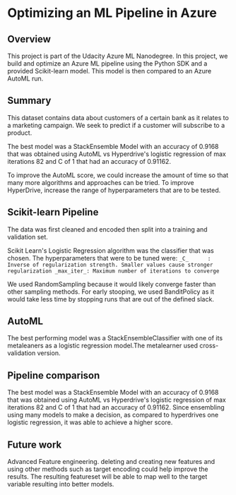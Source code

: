 # Optimizing an ML Pipeline in Azure

## Overview
This project is part of the Udacity Azure ML Nanodegree.
In this project, we build and optimize an Azure ML pipeline using the Python SDK and a provided Scikit-learn model.
This model is then compared to an Azure AutoML run.

## Summary
This dataset contains data about customers of a certain bank as it relates to a marketing campaign. We seek to predict if a customer will subscribe to a product.

The best model was a StackEnsemble Model with an accuracy of 0.9168 that was obtained using AutoML vs Hyperdrive's logistic regression of max iterations 82 and C of 1 that had an accuracy of 0.91162.

To improve the AutoML score, we could increase the amount of time so that many more algorithms and approaches can be tried.
To improve HyperDrive, increase the range of hyperparameters that are to be tested.


## Scikit-learn Pipeline
The data was first cleaned and encoded then split into a training and validation set.

Scikit Learn's Logistic Regression algorithm was the classifier that was chosen.
The hyperparameters that were to be tuned were: 
 `_C_      : Inverse of regularization strength. Smaller values cause stronger regularization
 _max_iter_: Maximum number of iterations to converge`


We used RandomSampling because it would likely converge faster than other sampling methods.
For early stooping, we used BanditPolicy as it would take less time by stopping runs that are out of the defined slack.

## AutoML
The best performing model was a StackEnsembleClassifier with one of its metaleaners as a logistic regression model.The metalearner used cross-validation version.

## Pipeline comparison
The best model was a StackEnsemble Model with an accuracy of 0.9168 that was obtained using AutoML vs Hyperdrive's logistic regression of max iterations 82 and C of 1 that had an accuracy of 0.91162. Since ensembling using many models to make a decision, as compared to hyperdrives one logistic regression, it was able to achieve a higher score.

## Future work
Advanced Feature engineering. deleting and creating new features and using other methods such as target encoding could help improve the results. The resulting featureset will be able to map well to the target variable resulting into better models.

